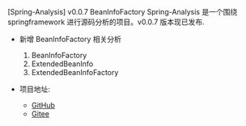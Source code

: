 [Spring-Analysis] v0.0.7 BeanInfoFactory
Spring-Analysis 是一个围绕 springframework 进行源码分析的项目。v0.0.7 版本现已发布. 

- 新增 BeanInfoFactory 相关分析
    1. BeanInfoFactory
    1. ExtendedBeanInfo
    1. ExtendedBeanInfoFactory
     
- 项目地址: 
    - [GitHub](https://github.com/huifer/spring-analysis)
    - [Gitee](https://gitee.com/pychfarm_admin/spring-analysis)